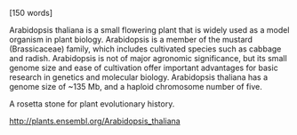 
[150 words]

Arabidopsis thaliana is a small flowering plant that is widely used as a model organism in plant biology. Arabidopsis is a member of the mustard (Brassicaceae) family, which includes cultivated species such as cabbage and radish. Arabidopsis is not of major agronomic significance, but its small genome size and ease of cultivation offer important advantages for basic research in genetics and molecular biology. Arabidopsis thaliana has a genome size of ~135 Mb, and a haploid chromosome number of five.

A rosetta stone for plant evolutionary history.


http://plants.ensembl.org/Arabidopsis_thaliana
